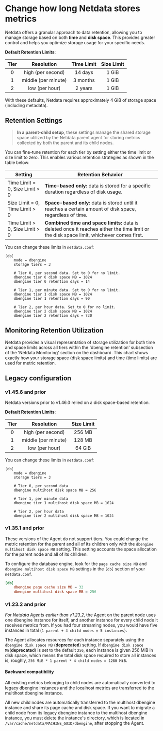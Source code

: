 # Change how long Netdata stores metrics

Netdata offers a granular approach to data retention, allowing you to manage storage based on both **time** and **disk
space**. This provides greater control and helps you optimize storage usage for your specific needs.

**Default Retention Limits**:

| Tier |     Resolution      | Time Limit | Size Limit |
|:----:|:-------------------:|:----------:|:----------:|
|  0   |  high (per second)  |  14 days   |   1 GiB    |
|  1   | middle (per minute) |  3 months  |   1 GiB    |
|  2   |   low (per hour)    |  2 years   |   1 GiB    |

With these defaults, Netdata requires approximately 4 GiB of storage space (including metadata).

## Retention Settings

> **In a parent-child setup**, these settings manage the shared storage space utilized by the Netdata parent agent for storing metrics collected by both the parent and its child nodes.

You can fine-tune retention for each tier by setting either the time limit or size limit to zero. This enables various
retention strategies as shown in the table below:

| Setting                        | Retention Behavior                                                                                                                        |
|--------------------------------|-------------------------------------------------------------------------------------------------------------------------------------------|
| Time Limit = 0, Size Limit > 0 | **Time-based only:** data is stored for a specific duration regardless of disk usage.                                                     |
| Size Limit = 0, Time Limit > 0 | **Space-based only:** data is stored until it reaches a certain amount of disk space, regardless of time.                                 |
| Time Limit > 0, Size Limit > 0 | **Combined time and space limits:** data is deleted once it reaches either the time limit or the disk space limit, whichever comes first. |

You can change these limits in `netdata.conf`:

```
[db]
    mode = dbengine	
    storage tiers = 3

    # Tier 0, per second data. Set to 0 for no limit.
    dbengine tier 0 disk space MB = 1024
    dbengine tier 0 retention days = 14

    # Tier 1, per minute data. Set to 0 for no limit.
    dbengine tier 1 disk space MB = 1024
    dbengine tier 1 retention days = 90

    # Tier 2, per hour data. Set to 0 for no limit.
    dbengine tier 2 disk space MB = 1024
    dbengine tier 2 retention days = 730
```

## Monitoring Retention Utilization

Netdata provides a visual representation of storage utilization for both time and space limits across all tiers within
the 'dbengine retention' subsection of the 'Netdata Monitoring' section on the dashboard. This chart shows exactly how
your storage space (disk space limits) and time (time limits) are used for metric retention.

## Legacy configuration

### v1.45.6 and prior

Netdata versions prior to v1.46.0 relied on a disk space-based retention.

**Default Retention Limits**:

| Tier |     Resolution      | Size Limit |
|:----:|:-------------------:|:----------:|
|  0   |  high (per second)  |   256 MB   |
|  1   | middle (per minute) |   128 MB   |
|  2   |   low (per hour)    |   64 GiB   |

You can change these limits in `netdata.conf`:

```
[db]
    mode = dbengine	
    storage tiers = 3

    # Tier 0, per second data
    dbengine multihost disk space MB = 256

    # Tier 1, per minute data
    dbengine tier 1 multihost disk space MB = 1024

    # Tier 2, per hour data
    dbengine tier 2 multihost disk space MB = 1024
```

### v1.35.1 and prior

These versions of the Agent do not support tiers. You could change the metric retention for the parent and
all of its children only with the `dbengine multihost disk space MB` setting. This setting accounts the space allocation
for the parent node and all of its children.

To configure the database engine, look for the `page cache size MB` and `dbengine multihost disk space MB` settings in
the `[db]` section of your `netdata.conf`.

```conf
[db]
    dbengine page cache size MB = 32
    dbengine multihost disk space MB = 256
```

### v1.23.2 and prior

_For Netdata Agents earlier than v1.23.2_, the Agent on the parent node uses one dbengine instance for itself, and
another instance for every child node it receives metrics from. If you had four streaming nodes, you would have five
instances in total (`1 parent + 4 child nodes = 5 instances`).

The Agent allocates resources for each instance separately using the `dbengine disk space MB` (**deprecated**) setting.
If `dbengine disk space MB`(**deprecated**) is set to the default `256`, each instance is given 256 MiB in disk space,
which means the total disk space required to store all instances is,
roughly, `256 MiB * 1 parent * 4 child nodes = 1280 MiB`.

#### Backward compatibility

All existing metrics belonging to child nodes are automatically converted to legacy dbengine instances and the localhost
metrics are transferred to the multihost dbengine instance.

All new child nodes are automatically transferred to the multihost dbengine instance and share its page cache and disk
space. If you want to migrate a child node from its legacy dbengine instance to the multihost dbengine instance, you
must delete the instance's directory, which is located in `/var/cache/netdata/MACHINE_GUID/dbengine`, after stopping the
Agent.
